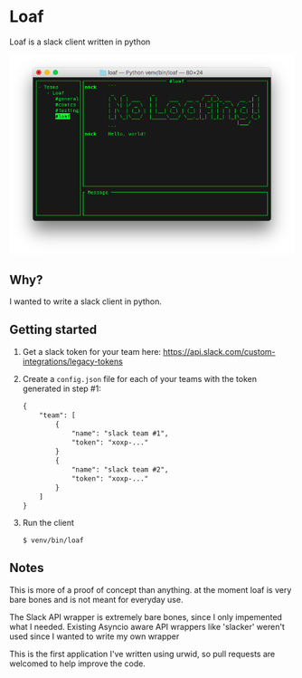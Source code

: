 # Loaf
Loaf is a slack client written in python

![screenshot](screenshot.png)

## Why?
I wanted to write a slack client in python.


## Getting started

1. Get a slack token for your team here: https://api.slack.com/custom-integrations/legacy-tokens
2. Create a `config.json` file for each of your teams with the token generated in step #1:

    ```
    {
        "team": [
            {
                "name": "slack team #1",
                "token": "xoxp-..."
            }
            {
                "name": "slack team #2",
                "token": "xoxp-..."
            }
        ]
    }
    ```
3. Run the client

    ```
    $ venv/bin/loaf
    ```

## Notes
This is more of a proof of concept than anything. at the moment loaf is very bare bones and is not meant for everyday use. 

The Slack API wrapper is extremely bare bones, since I only impemented what I needed. Existing Asyncio aware API wrappers like 'slacker' weren't used since I wanted to write my own wrapper

This is the first application I've written using urwid, so pull requests are welcomed to help improve the code.
